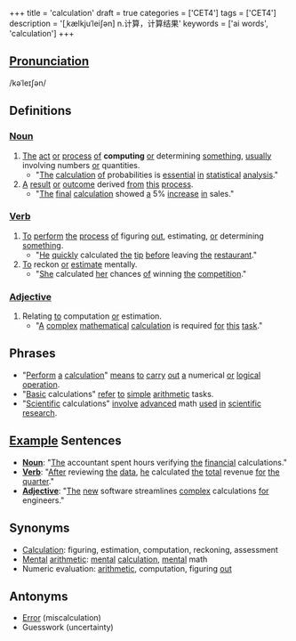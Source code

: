 +++
title = 'calculation'
draft = true
categories = ['CET4']
tags = ['CET4']
description = '[ˌkælkjuˈlei∫ən] n.计算，计算结果'
keywords = ['ai words', 'calculation']
+++

## [Pronunciation](/post/pronunciation/)
/kəˈleɪʃən/

## Definitions
### [Noun](/post/noun/)
1. [The](/post/the/) [act](/post/act/) [or](/post/or/) [process](/post/process/) [of](/post/of/) **computing** [or](/post/or/) determining [something](/post/something/), [usually](/post/usually/) involving numbers [or](/post/or/) quantities.
   - "[The](/post/the/) [calculation](/post/calculation/) [of](/post/of/) probabilities is [essential](/post/essential/) [in](/post/in/) [statistical](/post/statistical/) [analysis](/post/analysis/)."
2. [A](/post/a/) [result](/post/result/) [or](/post/or/) [outcome](/post/outcome/) derived [from](/post/from/) [this](/post/this/) [process](/post/process/).
   - "[The](/post/the/) [final](/post/final/) [calculation](/post/calculation/) showed [a](/post/a/) 5% [increase](/post/increase/) [in](/post/in/) sales."

### [Verb](/post/verb/)
1. [To](/post/to/) [perform](/post/perform/) [the](/post/the/) [process](/post/process/) [of](/post/of/) figuring [out](/post/out/), estimating, [or](/post/or/) determining [something](/post/something/).
   - "[He](/post/he/) [quickly](/post/quickly/) calculated [the](/post/the/) [tip](/post/tip/) [before](/post/before/) leaving [the](/post/the/) [restaurant](/post/restaurant/)."
2. [To](/post/to/) reckon [or](/post/or/) [estimate](/post/estimate/) mentally.
   - "[She](/post/she/) calculated [her](/post/her/) chances [of](/post/of/) winning [the](/post/the/) [competition](/post/competition/)."

### [Adjective](/post/adjective/)
1. Relating [to](/post/to/) computation [or](/post/or/) estimation.
   - "[A](/post/a/) [complex](/post/complex/) [mathematical](/post/mathematical/) [calculation](/post/calculation/) is required [for](/post/for/) [this](/post/this/) [task](/post/task/)."

## Phrases
- "[Perform](/post/perform/) [a](/post/a/) [calculation](/post/calculation/)" [means](/post/means/) [to](/post/to/) [carry](/post/carry/) [out](/post/out/) [a](/post/a/) numerical [or](/post/or/) [logical](/post/logical/) [operation](/post/operation/).
- "[Basic](/post/basic/) calculations" [refer](/post/refer/) [to](/post/to/) [simple](/post/simple/) [arithmetic](/post/arithmetic/) tasks.
- "[Scientific](/post/scientific/) calculations" [involve](/post/involve/) [advanced](/post/advanced/) math [used](/post/used/) [in](/post/in/) [scientific](/post/scientific/) [research](/post/research/).

## [Example](/post/example/) Sentences
- **[Noun](/post/noun/)**: "[The](/post/the/) accountant spent hours verifying [the](/post/the/) [financial](/post/financial/) calculations."
- **[Verb](/post/verb/)**: "[After](/post/after/) reviewing [the](/post/the/) [data](/post/data/), [he](/post/he/) calculated [the](/post/the/) [total](/post/total/) revenue [for](/post/for/) [the](/post/the/) [quarter](/post/quarter/)."
- **[Adjective](/post/adjective/)**: "[The](/post/the/) [new](/post/new/) software streamlines [complex](/post/complex/) calculations [for](/post/for/) engineers."

## Synonyms
- [Calculation](/post/calculation/): figuring, estimation, computation, reckoning, assessment
- [Mental](/post/mental/) [arithmetic](/post/arithmetic/): [mental](/post/mental/) [calculation](/post/calculation/), [mental](/post/mental/) math
- Numeric evaluation: [arithmetic](/post/arithmetic/), computation, figuring [out](/post/out/)

## Antonyms
- [Error](/post/error/) (miscalculation)
- Guesswork (uncertainty)
